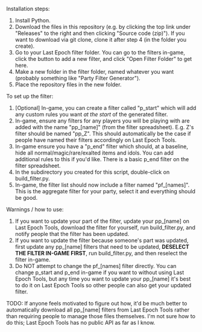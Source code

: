 Installation steps:
1. Install Python.
2. Download the files in this repository (e.g. by clicking the top link under "Releases" to the right and then clicking "Source code (zip)"). If you want to download via git clone, clone it after step 4 (in the folder you create).
3. Go to your Last Epoch filter folder. You can go to the filters in-game, click the button to add a new filter, and click "Open Filter Folder" to get here.
4. Make a new folder in the filter folder, named whatever you want (probably something like "Party Filter Generator").
5. Place the repository files in the new folder.

To set up the filter:
1. [Optional] In-game, you can create a filter called "p_start" which will add any custom rules you want *at the start* of the generated filter.
2. In-game, ensure any filters for any players you will be playing with are added with the name "pp_[name]" (from the filter spreadsheet). E.g. Z's filter should be named "pp_Z". This should automatically be the case if people have named their filters accordingly on Last Epoch Tools.
3. In-game ensure you have a "p_end" filter which should, at a baseline, hide all normal/magic/rare/exalted items and idols. You can add additional rules to this if you'd like. There is a basic p_end filter on the filter spreadsheet.
4. In the subdirectory you created for this script, double-click on build_filter.py.
5. In-game, the filter list should now include a filter named "pf_[names]". This is the aggregate filter for your party, select it and everything should be good.

Warnings / how to use:
1. If you want to update your part of the filter, update your pp_[name] on Last Epoch Tools, download the filter for yourself, run build_filter.py, and notify people that the filter has been updated.
2. If you want to update the filter because someone's part was updated, first update any pp_[name] filters that need to be updated, **DESELECT THE FILTER IN-GAME FIRST**, run build_filter.py, and then reselect the filter in-game.
3. Do NOT attempt to change the pf_[names] filter directly. You can change p_start and p_end in-game if you want to without using Last Epoch Tools, but any time you want to update your pp_[name] it's best to do it on Last Epoch Tools so other people can also get your updated filter.

TODO:
If anyone feels motivated to figure out how, it'd be much better to automatically download all pp_[name] filters from Last Epoch Tools rather than requiring people to manage those files themselves. I'm not sure how to do this; Last Epoch Tools has no public API as far as I know.
